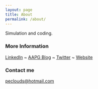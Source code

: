 ```yaml
---
layout: page
title: About
permalink: /about/
---
```


Simulation and coding.

### More Information

[LinkedIn](https://www.linkedin.com/in/tao-wang-xxsim/ "Linkedin") ~ [AAPG Blog](https://www.aapg.org/publications/blogs/learn/article/Articleid/42130/interview-with-tao-wang-pecloud "aapg") ~ [Twitter](https://twitter.com/wangtao74 "Twitter") ~ [Website](https://www.peclouds.com "peclouds")

### Contact me

[peclouds@hotmail.com](mailto:peclouds@hotmail.com)